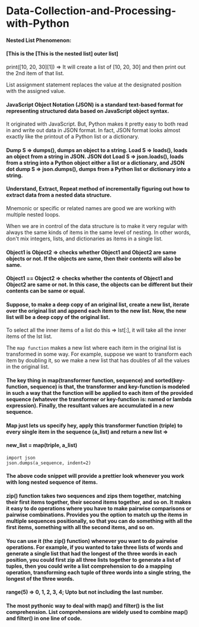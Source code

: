 # Data-Collection-and-Processing-with-Python
#### Nested List Phenomenon:
#### [This is the [This is the nested list] outer list]

print([10, 20, 30][1]) => It will create a list of [10, 20, 30] and then print out the 2nd item of that list.

List assignment statement replaces the value at the designated position with the assigned value.

#### JavaScript Object Notation (JSON) is a standard text-based format for representing structured data based on JavaScript object syntax.
It originated with JavaScript. But, Python makes it pretty easy to both read in and write out data in JSON format. In fact, JSON format looks almost exactly like the printout of a Python list or a dictionary. 

#### Dump S => dumps(), dumps an object to a string. Load S => loads(), loads an object from a string in JSON. JSON dot Load S => json.loads(), loads from a string into a Python object either a list or a dictionary, and JSON dot dump S => json.dumps(), dumps from a Python list or dictionary into a string.

#### Understand, Extract, Repeat method of incrementally figuring out how to extract data from a nested data structure.

Mnemonic or specific or related names are good we are working with multiple nested loops.

When we are in control of the data structure is to make it very regular with always the same kinds of items in the same level of nesting. In other words, don't mix integers, lists, and dictionaries as items in a single list.

#### Object1 is Object2 => checks whether Object1 and Object2 are same objects or not. If the objects are same, then their contents will also be same.

#### Object1 == Object2 => checks whether the contents of Object1 and Object2 are same or not. In this case, the objects can be different but their contents can be same or equal.

#### Suppose, to make a deep copy of an original list, create a new list, iterate over the original list and append each item to the new list. Now, the new list will be a deep copy of the original list.

To select all the inner items of a list do this => lst[:], it will take all the inner items of the lst list.

The `map function` makes a new list where each item in the original list is transformed in some way. For example, suppose we want to transform each item by doubling it, so we make a new list that has doubles of all the values in the original list.

#### The key thing in map(transformer function, sequence) and sorted(key-function, sequence) is that, the transformer and key-function is modeled in such a way that the function will be applied to each item of the provided sequence (whatever the transformer or key-function is: named or lambda expression). Finally, the resultant values are accumulated in a new sequence.

#### Map just lets us specify hey, apply this transformer function (triple) to every single item in the sequence (a_list) and return a new list => 
#### new_list = map(triple, a_list)

```
import json
json.dumps(a_sequence, indent=2)
```
#### The above code snippet will provide a prettier look whenever you work with long nested sequence of items.

#### zip() function takes two sequences and zips them together, matching their first items together, their second items together, and so on. It makes it easy to do operations where you have to make pairwise comparisons or pairwise combinations. Provides you the option to match up the items in multiple sequences positionally, so that you can do something with all the first items, something with all the second items, and so on.
#### You can use it (the zip() function) whenever you want to do pairwise operations. For example, if you wanted to take three lists of words and generate a single list that had the longest of the three words in each position, you could first zip all three lists together to generate a list of tuples, then you could write a list comprehension to do a mapping operation, transforming each tuple of three words into a single string, the longest of the three words. 

#### range(5) => 0, 1, 2, 3, 4; Upto but not including the last number.

#### The most pythonic way to deal with map() and filter() is the list comprehension. List comprehensions are widely used to combine map() and filter() in one line of code.































































